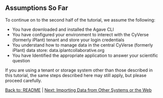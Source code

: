 ## Assumptions So Far

To continue on to the second half of the tutorial, we assume the following:

* You have downloaded and installed the Agave CLI
* You have configured your environment to interect with the CyVerse (formerly iPlant) tenant and store your login credentials
* You understand how to manage data in the central CyVerse (formerly iPlant) data store: data.iplantcollaborative.org
* You have Identified the appropriate application to answer your scientific question

If you are using a tenant or storage system other than those described in this tutorial, the same steps described here may still apply, but please proceed carefully.

[Back to: README](../README.md) | [Next: Importing Data from Other Systems or the Web](importing_data.md)
